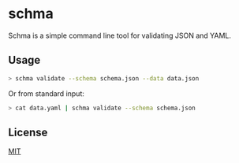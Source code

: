 # schma

Schma is a simple command line tool for validating JSON and YAML.

## Usage

```bash
> schma validate --schema schema.json --data data.json
```

Or from standard input:

```bash
> cat data.yaml | schma validate --schema schema.json
```

## License

[MIT](LICENSE)

